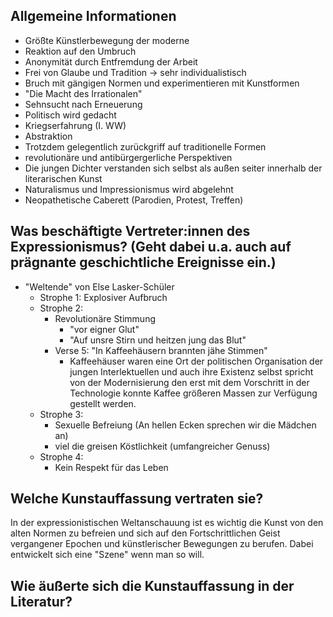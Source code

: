 ## Allgemeine Informationen 

+ Größte Künstlerbewegung der moderne
+ Reaktion auf den Umbruch
+ Anonymität durch Entfremdung der Arbeit
+ Frei von Glaube und Tradition -> sehr individualistisch
+ Bruch mit gängigen Normen und experimentieren mit Kunstformen
+ "Die Macht des Irrationalen"
+ Sehnsucht nach Erneuerung
+ Politisch wird gedacht
+  Kriegserfahrung (I. WW)
+ Abstraktion
+ Trotzdem gelegentlich zurückgriff auf traditionelle Formen
+ revolutionäre und antibürgergerliche Perspektiven
+ Die jungen Dichter verstanden sich selbst als außen seiter innerhalb der literarischen Kunst
+ Naturalismus und Impressionismus wird abgelehnt
+ Neopathetische Caberett (Parodien, Protest, Treffen)
## Was beschäftigte Vertreter:innen des Expressionismus? (Geht dabei u.a. auch auf prägnante geschichtliche Ereignisse ein.)  
+ "Weltende" von Else Lasker-Schüler
	+ Strophe 1: Explosiver Aufbruch
	+ Strophe 2:
		+ Revolutionäre Stimmung
			+ "vor eigner Glut"
			+ "Auf unsre Stirn und heitzen jung das Blut"
		+ Verse 5: "In Kaffeehäusern brannten jähe Stimmen"
			+ Kaffeehäuser waren eine Ort der politischen Organisation der jungen Interlektuellen und auch ihre Existenz selbst spricht von der Modernisierung den erst mit dem Vorschritt in der Technologie konnte Kaffee größeren Massen zur Verfügung gestellt werden.
	+ Strophe 3:
		+ Sexuelle Befreiung (An hellen Ecken sprechen wir die Mädchen an)
		+ viel die greisen Köstlichkeit (umfangreicher Genuss)
	+ Strophe 4:
		+ Kein Respekt für das Leben
## Welche Kunstauffassung vertraten sie?  
In der expressionistischen Weltanschauung ist es wichtig die Kunst von den alten Normen zu befreien und sich auf den Fortschrittlichen Geist vergangener Epochen und künstlerischer Bewegungen zu berufen. Dabei entwickelt sich eine "Szene" wenn man so will.

## Wie äußerte sich die Kunstauffassung in der Literatur?